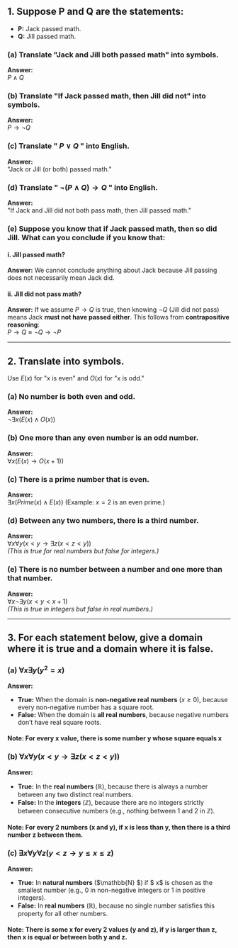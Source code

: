 ## 1. Suppose P and Q are the statements:  
- **P:** Jack passed math.  
- **Q:** Jill passed math.  

### (a) Translate "Jack and Jill both passed math" into symbols.  
**Answer:**  
$P \land Q$

### (b) Translate "If Jack passed math, then Jill did not" into symbols.  
**Answer:**  
$P \rightarrow \neg Q$

### (c) Translate " $P \lor Q$ " into English.  
**Answer:**  
"Jack or Jill (or both) passed math."

### (d) Translate " $\neg (P \land Q) \rightarrow Q$ " into English.  
**Answer:**  
"If Jack and Jill did not both pass math, then Jill passed math."

### (e) Suppose you know that if Jack passed math, then so did Jill. What can you conclude if you know that:  

#### i. Jill passed math?  
**Answer:** We cannot conclude anything about Jack because Jill passing does not necessarily mean Jack did.  

#### ii. Jill did not pass math?  
**Answer:** If we assume $P \rightarrow Q$ is true, then knowing $\neg Q$ (Jill did not pass) means Jack **must not have passed either**. This follows from **contrapositive reasoning**:  
$P \rightarrow Q \equiv \neg Q \rightarrow \neg P$

---

## 2. Translate into symbols.  
Use $E(x)$ for "x is even" and $O(x)$ for "x is odd."

### (a) No number is both even and odd.  
**Answer:**  
$\neg \exists x (E(x) \land O(x))$

### (b) One more than any even number is an odd number.  
**Answer:**  
$\forall x (E(x) \rightarrow O(x+1))$

### (c) There is a prime number that is even.  
**Answer:**  
$\exists x (Prime(x) \land E(x))$
(Example: $x = 2$ is an even prime.)

### (d) Between any two numbers, there is a third number.  
**Answer:**  
$\forall x \forall y (x < y \rightarrow \exists z (x < z < y))$  
*(This is true for real numbers but false for integers.)*

### (e) There is no number between a number and one more than that number.  
**Answer:**  
$\forall x \neg \exists y (x < y < x+1)$  
*(This is true in integers but false in real numbers.)*

---

## 3. For each statement below, give a domain where it is true and a domain where it is false.  

### (a) $\forall x \exists y (y^2 = x)$  
**Answer:**  
- **True:** When the domain is **non-negative real numbers** ($x \geq 0$), because every non-negative number has a square root.  
- **False:** When the domain is **all real numbers**, because negative numbers don’t have real square roots.
#### Note: For every x value, there is some number y whose square equals x

### (b) $\forall x \forall y (x < y \rightarrow \exists z (x < z < y))$  
**Answer:**  
- **True:** In the **real numbers** ($\mathbb{R}$), because there is always a number between any two distinct real numbers.  
- **False:** In the **integers** ($\mathbb{Z}$), because there are no integers strictly between consecutive numbers (e.g., nothing between 1 and 2 in $\mathbb{Z}$).
#### Note: For every 2 numbers (x and y), if x is less than y, then there is a third number z between them.

### (c) $\exists x \forall y \forall z (y < z \rightarrow y \leq x \leq z)$  
**Answer:**  
- **True:** In **natural numbers** ($\mathbb{N} $) if $ x$ is chosen as the smallest number (e.g., 0 in non-negative integers or 1 in positive integers).  
- **False:** In **real numbers** ($\mathbb{R}$), because no single number satisfies this property for all other numbers.
#### Note: There is some x for every 2 values (y and z), if y is larger than z, then x is equal or between both y and z.